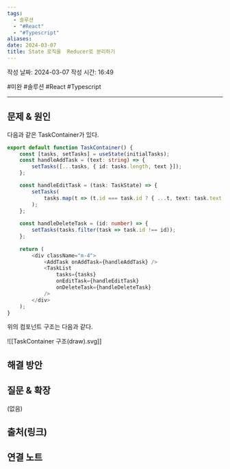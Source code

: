 ```yaml
---
tags:
  - 솔루션
  - "#React"
  - "#Typescript"
aliases: 
date: 2024-03-07
title: State 로직을  Reducer로 분리하기
---
```

작성 날짜: 2024-03-07
작성 시간: 16:49

#미완 #솔루션 #React #Typescript 

----

## 문제 & 원인
다음과 같은 TaskContainer가 있다.

```ts
export default function TaskContainer() {
	const [tasks, setTasks] = useState(initialTasks);
	const handleAddTask = (text: string) => {
		setTasks([...tasks, { id: tasks.length, text }]);
	};

	const handleEditTask = (task: TaskState) => {
		setTasks(
			tasks.map(t => (t.id === task.id ? { ...t, text: task.text } : t))
		);
	};
	
	const handleDeleteTask = (id: number) => {
		setTasks(tasks.filter(task => task.id !== id));
	};
	
	return (
		<div className="m-4">
			<AddTask onAddTask={handleAddTask} />
			<TaskList
				tasks={tasks}
				onEditTask={handleEditTask}
				onDeleteTask={handleDeleteTask}
			/>
		</div>
	);
}
```

위의 컴포넌트 구조는 다음과 같다.

![[TaskContainer 구조(draw).svg]]

## 해결 방안


## 질문 & 확장

(없음)

## 출처(링크)


## 연결 노트
